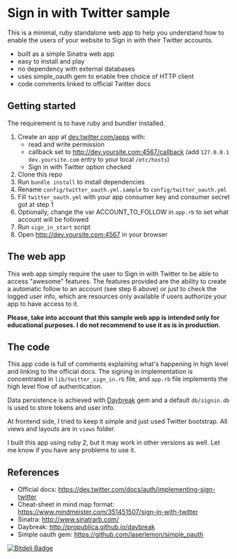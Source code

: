 # Sign in with Twitter sample

This is a minimal, ruby standalone web app to help you understand how to enable the users of your website to Sign in with their Twitter accounts.

* built as a simple Sinatra web app
* easy to install and play
* no dependency with external databases
* uses simple_oauth gem to enable free choice of HTTP client
* code comments linked to official Twitter docs

## Getting started

The requirement is to have ruby and bundler installed.

1. Create an app at [dev.twitter.com/apps](https://dev.twitter.com/apps) with:
    * read and write permission
    * callback set to http://dev.yoursite.com:4567/callback (add `127.0.0.1   dev.yoursite.com` entry to your local `/etc/hosts`)
    * Sign in with Twitter option checked
2. Clone this repo
3. Run `bundle install` to install dependencies
4. Rename `config/twitter_oauth.yml.sample` to `config/twitter_oauth.yml`
5. Fill `twitter_oauth.yml` with your app consumer key and consumer secret got at step 1
6. Optionally, change the var ACCOUNT_TO_FOLLOW in `app.rb` to set what account will be followed
7. Run `sign_in_start` script
8. Open http://dev.yoursite.com:4567 in your browser

## The web app

This web app simply require the user to Sign in with Twitter to be able to access "awesome" features. The features provided are the ability to create a automatic follow to an account (see step 6 above) or just to check the logged user info, which are resources only available if users authorize your app to have access to it.

**Please, take into account that this sample web app is intended only for educational purposes. I do not recommend to use it as is in production.**

## The code

This app code is full of comments explaining what's happening in high level and linking to the official docs. The signing in implementation is concentrated in `lib/twitter_sign_in.rb` file, and `app.rb` file implements the high level flow of authentication.

Data persistence is achieved with [Daybreak](http://propublica.github.io/daybreak/) gem and a default `db/signin.db` is used to store tokens and user info.

At frontend side, I tried to keep it simple and just used Twitter bootstrap. All views and layouts are in `views` folder.

I built this app using ruby 2, but it may work in other versions as well. Let me know if you have any problems to use it.

## References

* Official docs: https://dev.twitter.com/docs/auth/implementing-sign-twitter
* Cheat-sheet in mind map format: https://www.mindmeister.com/351451507/sign-in-with-twitter
* Sinatra: http://www.sinatrarb.com/
* Daybreak: http://propublica.github.io/daybreak
* Simple oauth gem: https://github.com/laserlemon/simple_oauth


[![Bitdeli Badge](https://d2weczhvl823v0.cloudfront.net/lfcipriani/sign_in_with_twitter_sample/trend.png)](https://bitdeli.com/free "Bitdeli Badge")

